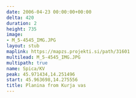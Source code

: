 ```yaml
---
date: 2006-04-23 00:00:00+00:00
delta: 420
duration: 2
height: 735
image:
- M_5-4545_IMG.JPG
layout: stub
maplink: https://mapzs.projekti.si/path/31601
multilead: M_5-4545_IMG.JPG
multipath: true
name: Spica/KV
peak: 45.971434,14.251496
start: 45.963698,14.275556
title: Planina from Kurja vas
---
```

